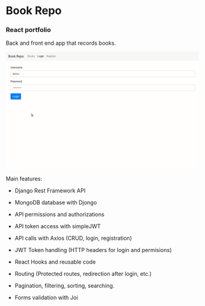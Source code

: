 # Book Repo
### React portfolio

Back and front end app that records books. 

![Book Repo app demo](demo.gif)

Main features:

- Django Rest Framework API
- MongoDB database with Djongo
- API permissions and authorizations
- API token access with simpleJWT


- API calls with Axios (CRUD, login, registration)
- JWT Token handling (HTTP headers for login and permisions)
- React Hooks and reusable code
- Routing (Protected routes, redirection after login, etc.)
- Pagination, filtering, sorting, searching.
- Forms validation with Joi
